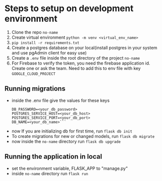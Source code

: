 # Steps to setup on development environment

1. Clone the repo `no-name`
2. Create virtual environment `python -m venv <virtual_env_name>`
3. `pip install -r requirements.txt`
4. Create a postgres database on your local(install postgres in your system and use pgAdmin client for easy use)
5. Create a `.env` file inside the root directory of the project `no-name`
6. For Firebase to verify the token, you need the firebase application id. Create one or ask the team. Need to add this to env file with key `GOOGLE_CLOUD_PROJECT`

## Running migrations
- inside the .env file give the values for these keys
    ```DB_USER=<your_db_username>
    DB_PASSWORD=<your_db_password>
    POSTGRES_SERVICE_HOST=<your_db_host>
    POSTGRES_SERVICE_PORT=<your_db_port>
    DB_NAME=<your_db_name>```
- now If you are initializing db for first time, run `flask db init`
- To create migrations for new or changed models, run `flask db migrate`
- now inside the `no-name` directory run `flask db upgrade`


## Running the application in local
- set the environment variable, FLASK_APP to "manage.py"
- inside `no-name` directory run `flask run`
